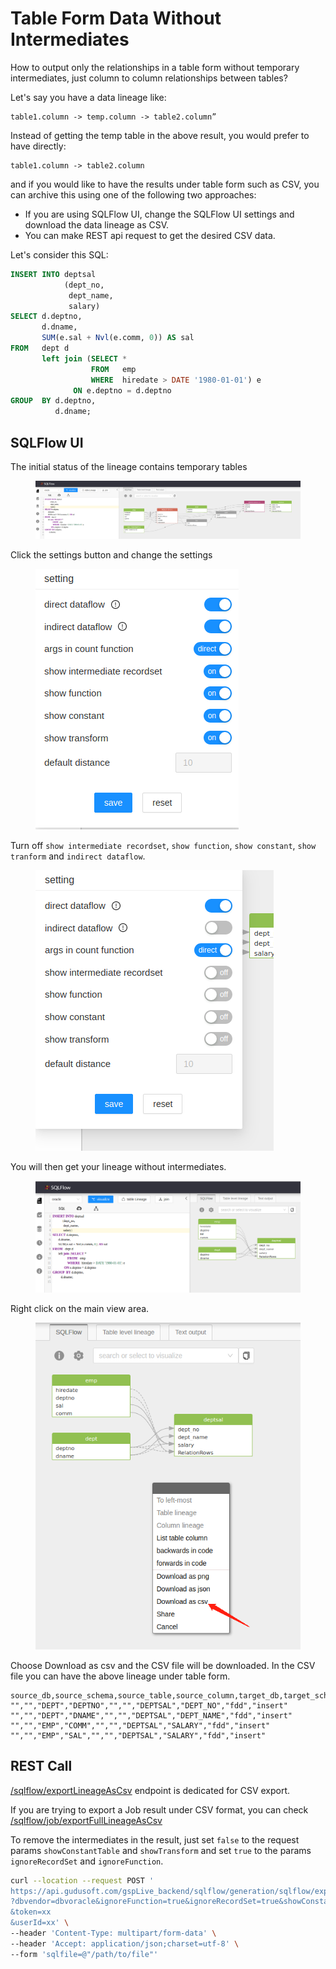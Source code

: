 # Table Form Data Without  Intermediates

How to output only the relationships in a table form without temporary intermediates, just column to column relationships between tables?

Let's say you have a data lineage like:

```
table1.column -> temp.column -> table2.column”
```

Instead of getting the temp table in the above result, you would prefer to have directly:&#x20;

```
table1.column -> table2.column
```

and if you would like to have the results under table form such as CSV, you can archive this using one of the following two approaches:

* If you are using SQLFlow UI, change the SQLFlow UI settings and download the data lineage as CSV.
* You can make REST api request to get the desired CSV data.

Let's consider this SQL:

```sql
INSERT INTO deptsal
            (dept_no,
             dept_name,
             salary)
SELECT d.deptno,
       d.dname,
       SUM(e.sal + Nvl(e.comm, 0)) AS sal
FROM   dept d
       left join (SELECT *
                  FROM   emp
                  WHERE  hiredate > DATE '1980-01-01') e
              ON e.deptno = d.deptno
GROUP  BY d.deptno,
          d.dname; 
```

## SQLFlow UI

The initial status of the lineage contains temporary tables

<figure><img src="../../.gitbook/assets/111_20221204172525.png" alt=""><figcaption></figcaption></figure>

Click the settings button and change the settings

<figure><img src="../../.gitbook/assets/222_20221204172545.png" alt=""><figcaption></figcaption></figure>

Turn off `show intermediate recordset`, `show function`, `show constant`, `show tranform` and `indirect dataflow`.

<figure><img src="../../.gitbook/assets/666_20221204195828.png" alt=""><figcaption></figcaption></figure>

You will then get your lineage without intermediates.

<figure><img src="../../.gitbook/assets/444_20221204172643.png" alt=""><figcaption></figcaption></figure>

Right click on the main view area.

<figure><img src="../../.gitbook/assets/555_20221204172724.png" alt=""><figcaption></figcaption></figure>

Choose Download as csv and the CSV file will be downloaded. In the CSV file you can have the above lineage under table form.

```csv
source_db,source_schema,source_table,source_column,target_db,target_schema,target_table,target_column,relation_type,effectType
"","","DEPT","DEPTNO","","","DEPTSAL","DEPT_NO","fdd","insert"
"","","DEPT","DNAME","","","DEPTSAL","DEPT_NAME","fdd","insert"
"","","EMP","COMM","","","DEPTSAL","SALARY","fdd","insert"
"","","EMP","SAL","","","DEPTSAL","SALARY","fdd","insert"
```

## REST Call

[/sqlflow/exportLineageAsCsv](../../3.-api-docs/sqlflow-rest-api-reference/generation-interface/sqlflow-generation-sqlflow-exportlineageascsv.md) endpoint is dedicated for CSV export.

If you are trying to export a Job result under CSV format, you can check  [/sqlflow/job/exportFullLineageAsCsv](../../3.-api-docs/sqlflow-rest-api-reference/job-interface/sqlflow-job-exportfulllineageascsv.md)

To remove the intermediates in the result, just set `false` to the request params `showConstantTable` and `showTransform` and set `true` to the params `ignoreRecordSet` and `ignoreFunction`.&#x20;

```bash
curl --location --request POST '
https://api.gudusoft.com/gspLive_backend/sqlflow/generation/sqlflow/exportLineageAsCsv
?dbvendor=dbvoracle&ignoreFunction=true&ignoreRecordSet=true&showConstantTable=false&showRelationType=fdd&showTransform=false
&token=xx
&userId=xx' \
--header 'Content-Type: multipart/form-data' \
--header 'Accept: application/json;charset=utf-8' \
--form 'sqlfile=@"/path/to/file"'
```
